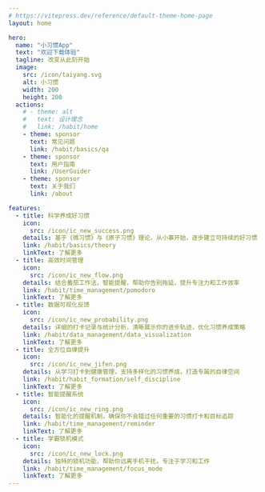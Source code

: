 ```yaml
---
# https://vitepress.dev/reference/default-theme-home-page
layout: home

hero:
  name: "小习惯App"
  text: "欢迎下载体验"
  tagline: 改变从此刻开始
  image:
    src: /icon/taiyang.svg
    alt: 小习惯
    width: 200
    height: 200
  actions:
    # - theme: alt
    #   text: 设计理念
    #   link: /habit/home
    - theme: sponsor
      text: 常见问题
      link: /habit/basics/qa
    - theme: sponsor
      text: 用户指南
      link: /UserGuider
    - theme: sponsor
      text: 关于我们
      link: /about

features:
  - title: 科学养成好习惯
    icon:
      src: /icon/ic_new_success.png
    details: 基于《微习惯》与《原子习惯》理论，从小事开始，逐步建立可持续的好习惯
    link: /habit/basics/theory
    linkText: 了解更多
  - title: 高效时间管理
    icon:
      src: /icon/ic_new_flow.png
    details: 结合番茄工作法，智能提醒，帮助你告别拖延，提升专注力和工作效率
    link: /habit/time_management/pomodoro
    linkText: 了解更多
  - title: 数据可视化反馈
    icon:
      src: /icon/ic_new_probability.png
    details: 详细的打卡记录与统计分析，清晰展示你的进步轨迹，优化习惯养成策略
    link: /habit/data_management/data_visualization
    linkText: 了解更多
  - title: 全方位自律提升
    icon:
      src: /icon/ic_new_jifen.png
    details: 从学习打卡到健康管理，支持多样化的习惯养成，打造专属的自律空间
    link: /habit/habit_formation/self_discipline
    linkText: 了解更多
  - title: 智能提醒系统
    icon:
      src: /icon/ic_new_ring.png
    details: 智能化的提醒机制，确保你不会错过任何重要的习惯打卡和目标追踪
    link: /habit/time_management/reminder
    linkText: 了解更多
  - title: 学霸锁机模式
    icon:
      src: /icon/ic_new_lock.png
    details: 独特的锁机功能，帮助你远离手机干扰，专注于学习和工作
    link: /habit/time_management/focus_mode
    linkText: 了解更多
---
```


